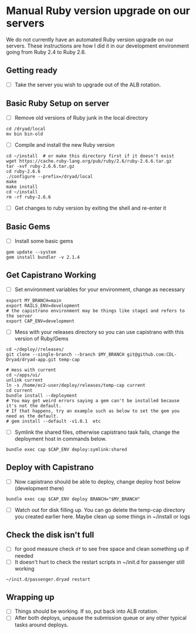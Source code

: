 # Manual Ruby version upgrade on our servers

We do not currently have an automated Ruby version upgrade on our servers.
These instructions are how I did it in our development environment going
from Ruby 2.4 to Ruby 2.6.

## Getting ready

- [ ] Take the server you wish to upgrade out of the ALB rotation.

## Basic Ruby Setup on server

- [ ] Remove old versions of Ruby junk in the local directory
```shell script
cd /dryad/local
mv bin bin-old
```

- [ ] Compile and install the new Ruby version
```shell script
cd ~/install  # or make this directory first if it doesn't exist
wget https://cache.ruby-lang.org/pub/ruby/2.6/ruby-2.6.6.tar.gz
tar -xvf ruby-2.6.6.tar.gz
cd ruby-2.6.6
./configure --prefix=/dryad/local
make
make install
cd ~/install
rm -rf ruby-2.6.6
```

- [ ] Get changes to ruby version by exiting the shell and re-enter it

## Basic Gems

- [ ] Install some basic gems
```shell script
gem update --system
gem install bundler -v 2.1.4
```

## Get Capistrano Working

- [ ] Set environment variables for your environment, change as necessary
```shell script
export MY_BRANCH=main
export RAILS_ENV=development
# the capistrano environment may be things like stage1 and refers to the server
export CAP_ENV=development
```

- [ ] Mess with your releases directory so you can use capistrano with this version of Ruby/Gems
```shell script
cd ~/deploy//releases/
git clone --single-branch --branch $MY_BRANCH git@github.com:CDL-Dryad/dryad-app.git temp-cap

# mess with current
cd ~/apps/ui/
unlink current
ln -s /home/ec2-user/deploy/releases/temp-cap current
cd current
bundle install --deployment
# You may get weird errors saying a gem can't be installed because it's not the default.
# If that happens, try an example such as below to set the gem you need as the default.
# gem install --default -v1.0.1  etc
```

- [ ] Symlink the shared files, otherwise capistrano task fails, change the deployment host in commands below.
```shell script
bundle exec cap $CAP_ENV deploy:symlink:shared
```

## Deploy with Capistrano

- [ ] Now capistrano should be able to deploy, change deploy host below (development there)
```shell script
bundle exec cap $CAP_ENV deploy BRANCH="$MY_BRANCH"
```

- [ ] Watch out for disk filling up.  You can go delete the temp-cap directory you created earlier here. Maybe clean
up some things in ~/install or logs

## Check the disk isn't full
- [ ] for good measure check `df` to see free space and clean something up if needed
- [ ] It doesn't hurt to check the restart scripts in ~/init.d for passenger still working
```shell script
~/init.d/passenger.dryad restart
```

## Wrapping up
- [ ] Things should be working.  If so, put back into ALB rotation.
- [ ] After both deploys, unpause the submission queue or any other typical tasks around deploys.
